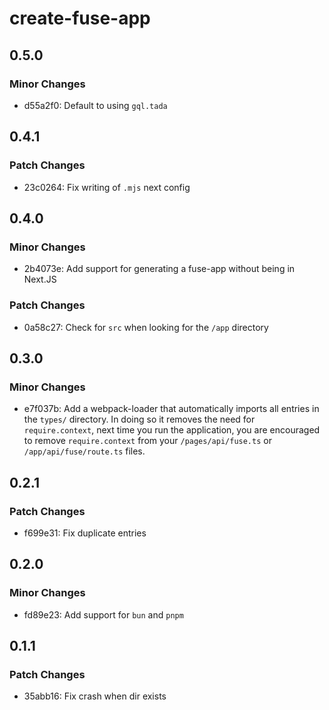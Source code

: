 # create-fuse-app

## 0.5.0

### Minor Changes

- d55a2f0: Default to using `gql.tada`

## 0.4.1

### Patch Changes

- 23c0264: Fix writing of `.mjs` next config

## 0.4.0

### Minor Changes

- 2b4073e: Add support for generating a fuse-app without being in Next.JS

### Patch Changes

- 0a58c27: Check for `src` when looking for the `/app` directory

## 0.3.0

### Minor Changes

- e7f037b: Add a webpack-loader that automatically imports all entries in the `types/` directory.
  In doing so it removes the need for `require.context`, next time you run the application,
  you are encouraged to remove `require.context` from your `/pages/api/fuse.ts` or `/app/api/fuse/route.ts`
  files.

## 0.2.1

### Patch Changes

- f699e31: Fix duplicate entries

## 0.2.0

### Minor Changes

- fd89e23: Add support for `bun` and `pnpm`

## 0.1.1

### Patch Changes

- 35abb16: Fix crash when dir exists
